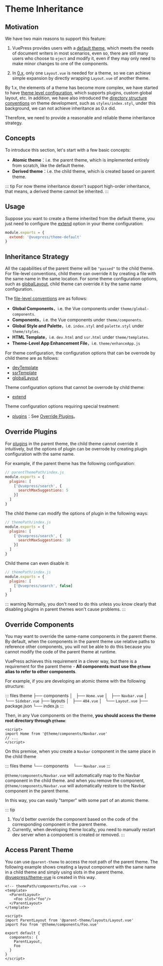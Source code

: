 # Theme Inheritance <Badge type="warn" text="beta" />

## Motivation

We have two main reasons to support this feature:

1. VuePress provides users with a [default theme](./default-theme-config.md), which meets the needs of document writers in most scenarios, even so, there are still many users who choose to `eject` and modify it, even if they may only need to make minor changes to one of the components.
   
2. In [0.x](https://vuepress.vuejs.org/guide/custom-themes.html#site-and-page-metadata), only one `Layout.vue` is needed for a theme, so we can achieve simple expansion by directly wrapping `Layout.vue` of another theme.

 By 1.x, the elements of a theme has become more complex, we have started to have [theme level configuration](./option-api.md), which supports plugins, custom global layout, etc. In addition, we have also introduced the [directory structure conventions](./writing-a-theme.md#directory-structure) on theme development, such as `styles/index.styl`, under this background, we can not achieve inheritance as 0.x did.

Therefore, we need to provide a reasonable and reliable theme inheritance strategy.

## Concepts

To introduce this section, let's start with a few basic concepts:

- **Atomic theme**：i.e. the parent theme, which is implemented entirely from scratch, like the default theme.
- **Derived theme**：i.e. the child theme, which is created based on parent theme.

::: tip
For now theme inheritance doesn't support high-order inheritance, that means, a derived theme cannot be inherited.
:::

## Usage

Suppose you want to create a theme inherited from the default theme, you just need to configure the [extend](./option-api.md#extend) option in your theme configuration:

```js
module.exports = {
  extend: '@vuepress/theme-default'
}
```

## Inheritance Strategy

All the capabilities of the parent theme will be `"passed"` to the child theme. For file-level conventions, child theme can override it by creating a file with the same name in the same location. For some theme configuration options, such as [globalLayout](./option-api.md/globallayout), child theme can override it by the same name configuration.

The [file-level conventions](./writing-a-theme.md#directory-structure) are as follows:

- **Global Components**，i.e. the Vue components under `theme/global-components`.
- **Components**，i.e. the Vue components under `theme/components`.
- **Global Style and Palette**，i.e. `index.styl` and `palette.styl` under `theme/styles`.
- **HTML Template**，i.e. `dev.html` and `ssr.html` under `theme/templates`.
- **Theme-Level App Enhancement File**，i.e. `theme/enhanceApp.js`

For theme configuration, the configuration options that can be overrode by child theme are as follows:

- [devTemplate](./option-api.md#devtemplate)
- [ssrTemplate](./option-api.md#ssrtemplate)
- [globalLayout](./option-api.md#globallayout)

Theme configuration options that cannot be overrode by child theme:

- [extend](./option-api.md#extend)

Theme configuration options requiring special treatment:

- [plugins](./option-api.md#plugins)：See [Override Plugins](#override-plugins)。

## Override Plugins

For [plugins](./option-api.md#plugins) in the parent theme, the child theme cannot override it intuitively, but the options of plugin can be overrode by creating plugin configuration with the same name.

For example, if the parent theme has the following configuration:

```js
// parentThemePath/index.js
module.exports = {
  plugins: [
    ['@vuepress/search', {
      searchMaxSuggestions: 5
    }]
  ]
}
```

The child theme can modify the options of plugin in the following ways:

```js
// themePath/index.js
module.exports = {
  plugins: [
    ['@vuepress/search', {
      searchMaxSuggestions: 10
    }]
  ]
}
```

Child theme can even disable it:

```js
// themePath/index.js
module.exports = {
  plugins: [
    ['@vuepress/search', false]
  ]
}
```

::: warning
Normally, you don't need to do this unless you know clearly that disabling plugins in parent themes won't cause problems.
:::

## Override Components

You may want to override the same-name components in the parent theme. By default, when the components in the parent theme use relative paths to reference other components, you will not be able to do this because you cannot modify the code of the parent theme at runtime.

VuePress achieves this requirement in a clever way, but there is a requirement for the parent theme - **All components must use the `@theme` alias to refer to other components**.

For example, if you are developing an atomic theme with the following structure:

::: files
theme
├── components
│   ├── `Home.vue`
│   ├── `Navbar.vue`
│   └── `Sidebar.vue`
├── layouts
│   ├── `404.vue`
│   └── `Layout.vue`
├── package.json
└── index.js
:::

Then, in any Vue components on the theme, **you should access the theme root directory through `@theme`**:

```vue
<script>
import Home from '@theme/components/Navbar.vue'
// ...
</script>
```

On this premise, when you create a `Navbar` component in the same place in the child theme

::: files
theme
└── components
    └── `Navbar.vue`
::: 

`@theme/components/Navbar.vue` will automatically map to the Navbar component in the child theme. and when you remove the component, `@theme/components/Navbar.vue` will automatically restore to the Navbar component in the parent theme.

In this way, you can easily "tamper" with some part of an atomic theme.

::: tip
1. You'd better override the component based on the code of the corresponding component in the parent theme.
2. Currently, when developing theme locally, you need to manually restart dev server when a component is created or removed.
:::

## Access Parent Theme

You can use `@parent-theme` to access the root path of the parent theme. The following example shows creating a layout component with the same name in a child theme and simply using slots in the parent theme. [@vuepress/theme-vue](https://github.com/vuejs/vuepress/tree/master/packages/%40vuepress/theme-vue) is created in this way.

```vue
<!-- themePath/components/Foo.vue -->
<template>
  <ParentLayout>
    <Foo slot="foo"/>
  </ParentLayout>
</template>

<script>
import ParentLayout from '@parent-theme/layouts/Layout.vue'
import Foo from '@theme/components/Foo.vue'

export default {
  components: {
    ParentLayout,
    Foo
  }
}
</script>
```





